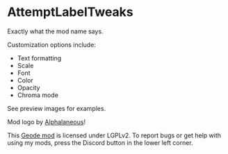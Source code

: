 # AttemptLabelTweaks
Exactly what the mod name says.

Customization options include:
  - Text formatting
  - Scale
  - Font
  - Color
  - Opacity
  - Chroma mode

See preview images for examples.

Mod logo by [Alphalaneous](https://github.com/Alphalaneous)!

This [Geode mod](https://geode-sdk.org) is licensed under LGPLv2. To report bugs or get help with using my mods, press the Discord button in the lower left corner.